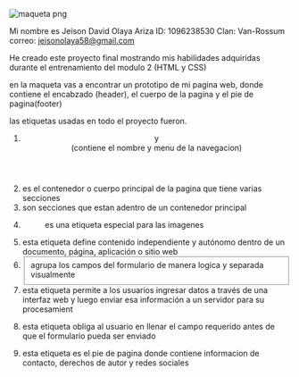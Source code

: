 ![maqueta png](https://github.com/user-attachments/assets/feb1e9da-4cf5-4ba3-b31f-16f791d8aa34)

Mi nombre es Jeison David Olaya Ariza
ID: 1096238530
Clan: Van-Rossum
correo: jeisonolaya58@gmail.com

He creado este proyecto final mostrando mis habilidades adquiridas durante el entrenamiento del modulo 2 (HTML y CSS)

en la maqueta vas a encontrar un prototipo de mi pagina web, donde contiene el encabzado (header), el cuerpo de la pagina y el pie de pagina(footer)

las etiquetas usadas en todo el proyecto fueron.

1) <header> y <nav> (contiene el nombre y menu de la navegacion)

2) <main> es el contenedor o cuerpo principal de la pagina que tiene varias secciones

3) <section>  son secciones que estan adentro de un contenedor principal

4) <figure> es una etiqueta especial para las imagenes

5) <article> esta etiqueta define contenido independiente y autónomo dentro de un documento, página, aplicación o sitio web

6) <fieldset> agrupa los campos del formulario de manera logica y separada visualmente

7) <form> esta etiqueta permite a los usuarios ingresar datos a través de una interfaz web y luego enviar esa información a un servidor para su procesamient

8) <required> esta etiqueta obliga al usuario en llenar el campo requerido antes de que el formulario pueda ser enviado

9) <footer> esta etiqueta es el pie de pagina donde contiene informacion de contacto, derechos de autor y redes sociales
